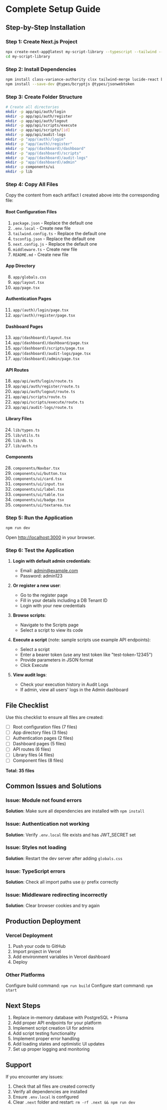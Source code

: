 # Complete Setup Guide

## Step-by-Step Installation

### Step 1: Create Next.js Project

```bash
npx create-next-app@latest my-script-library --typescript --tailwind --app --no-src-dir
cd my-script-library
```

### Step 2: Install Dependencies

```bash
npm install class-variance-authority clsx tailwind-merge lucide-react bcryptjs jsonwebtoken jose
npm install --save-dev @types/bcryptjs @types/jsonwebtoken
```

### Step 3: Create Folder Structure

```bash
# Create all directories
mkdir -p app/api/auth/login
mkdir -p app/api/auth/register
mkdir -p app/api/auth/logout
mkdir -p app/api/scripts/execute
mkdir -p app/api/scripts/[id]
mkdir -p app/api/audit-logs
mkdir -p "app/(auth)/login"
mkdir -p "app/(auth)/register"
mkdir -p "app/(dashboard)/dashboard"
mkdir -p "app/(dashboard)/scripts"
mkdir -p "app/(dashboard)/audit-logs"
mkdir -p "app/(dashboard)/admin"
mkdir -p components/ui
mkdir -p lib
```

### Step 4: Copy All Files

Copy the content from each artifact I created above into the corresponding file:

#### Root Configuration Files
1. `package.json` - Replace the default one
2. `.env.local` - Create new file
3. `tailwind.config.ts` - Replace the default one
4. `tsconfig.json` - Replace the default one
5. `next.config.js` - Replace the default one
6. `middleware.ts` - Create new file
7. `README.md` - Create new file

#### App Directory
8. `app/globals.css`
9. `app/layout.tsx`
10. `app/page.tsx`

#### Authentication Pages
11. `app/(auth)/login/page.tsx`
12. `app/(auth)/register/page.tsx`

#### Dashboard Pages
13. `app/(dashboard)/layout.tsx`
14. `app/(dashboard)/dashboard/page.tsx`
15. `app/(dashboard)/scripts/page.tsx`
16. `app/(dashboard)/audit-logs/page.tsx`
17. `app/(dashboard)/admin/page.tsx`

#### API Routes
18. `app/api/auth/login/route.ts`
19. `app/api/auth/register/route.ts`
20. `app/api/auth/logout/route.ts`
21. `app/api/scripts/route.ts`
22. `app/api/scripts/execute/route.ts`
23. `app/api/audit-logs/route.ts`

#### Library Files
24. `lib/types.ts`
25. `lib/utils.ts`
26. `lib/db.ts`
27. `lib/auth.ts`

#### Components
28. `components/Navbar.tsx`
29. `components/ui/button.tsx`
30. `components/ui/card.tsx`
31. `components/ui/input.tsx`
32. `components/ui/label.tsx`
33. `components/ui/table.tsx`
34. `components/ui/badge.tsx`
35. `components/ui/textarea.tsx`

### Step 5: Run the Application

```bash
npm run dev
```

Open [http://localhost:3000](http://localhost:3000) in your browser.

### Step 6: Test the Application

1. **Login with default admin credentials**:
   - Email: admin@example.com
   - Password: admin123

2. **Or register a new user**:
   - Go to the register page
   - Fill in your details including a DB Tenant ID
   - Login with your new credentials

3. **Browse scripts**:
   - Navigate to the Scripts page
   - Select a script to view its code

4. **Execute a script** (note: sample scripts use example API endpoints):
   - Select a script
   - Enter a bearer token (use any test token like "test-token-12345")
   - Provide parameters in JSON format
   - Click Execute

5. **View audit logs**:
   - Check your execution history in Audit Logs
   - If admin, view all users' logs in the Admin dashboard

## File Checklist

Use this checklist to ensure all files are created:

- [ ] Root configuration files (7 files)
- [ ] App directory files (3 files)
- [ ] Authentication pages (2 files)
- [ ] Dashboard pages (5 files)
- [ ] API routes (6 files)
- [ ] Library files (4 files)
- [ ] Component files (8 files)

**Total: 35 files**

## Common Issues and Solutions

### Issue: Module not found errors
**Solution**: Make sure all dependencies are installed with `npm install`

### Issue: Authentication not working
**Solution**: Verify `.env.local` file exists and has JWT_SECRET set

### Issue: Styles not loading
**Solution**: Restart the dev server after adding `globals.css`

### Issue: TypeScript errors
**Solution**: Check all import paths use `@/` prefix correctly

### Issue: Middleware redirecting incorrectly
**Solution**: Clear browser cookies and try again

## Production Deployment

### Vercel Deployment

1. Push your code to GitHub
2. Import project in Vercel
3. Add environment variables in Vercel dashboard
4. Deploy

### Other Platforms

Configure build command: `npm run build`
Configure start command: `npm start`

## Next Steps

1. Replace in-memory database with PostgreSQL + Prisma
2. Add proper API endpoints for your platform
3. Implement script creation UI for admins
4. Add script testing functionality
5. Implement proper error handling
6. Add loading states and optimistic UI updates
7. Set up proper logging and monitoring

## Support

If you encounter any issues:
1. Check that all files are created correctly
2. Verify all dependencies are installed
3. Ensure `.env.local` is configured
4. Clear `.next` folder and restart: `rm -rf .next && npm run dev`
